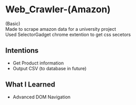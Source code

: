# Web_Crawler-(Amazon)
(Basic)
<br />Made to scrape amazon data for a university project
<br />Used SelectorGadget chrome extention to get css secetors 

## Intentions
* Get Product information 
* Output CSV (to database in future) 

## What I Learned
* Advanced DOM Navigation 
